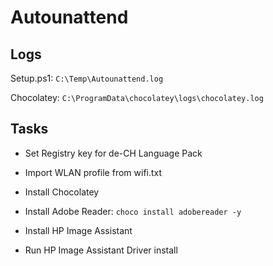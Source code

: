 # Autounattend

## Logs

Setup.ps1: `C:\Temp\Autounattend.log`

Chocolatey: `C:\ProgramData\chocolatey\logs\chocolatey.log`

## Tasks

- Set Registry key for de-CH Language Pack

- Import WLAN profile from wifi.txt

- Install Chocolatey

- Install Adobe Reader: `choco install adobereader -y`

- Install HP Image Assistant

- Run HP Image Assistant Driver install